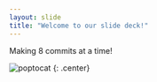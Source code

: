 ```yaml
---
layout: slide
title: "Welcome to our slide deck!"
---
```


Making 8 commits at a time!

![poptocat](https://octodex.github.com/images/poptocat.png)
{: .center}
